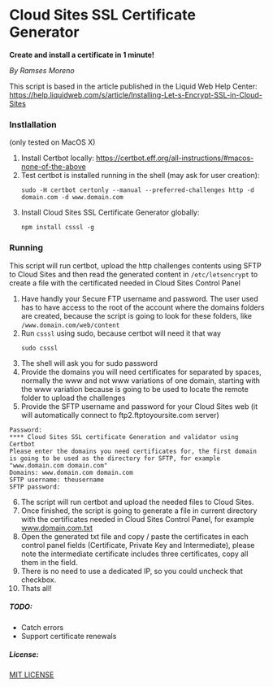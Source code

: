 # Cloud Sites SSL Certificate Generator
**Create and install a certificate in 1 minute!** 

_By Ramses Moreno_

This script is based in the article published in the Liquid Web Help Center:
https://help.liquidweb.com/s/article/Installing-Let-s-Encrypt-SSL-in-Cloud-Sites

### Instlallation
(only tested on MacOS X)
1. Install Certbot locally: https://certbot.eff.org/all-instructions/#macos-none-of-the-above
2. Test certbot is installed running in the shell (may ask for user creation):
   ```
   sudo -H certbot certonly --manual --preferred-challenges http -d domain.com -d www.domain.com
   ```
3. Install Cloud Sites SSL Certificate Generator globally:
   ```
   npm install csssl -g
   ```

### Running
This script will run certbot, upload the http challenges contents using SFTP to Cloud Sites and then read the generated content in `/etc/letsencrypt` to create a file with the certificated needed in Cloud Sites Control Panel
1. Have handly your Secure FTP username and password. The user used has to have access to the root of the account where the domains folders are created, because the script is going to look for these folders, like `/www.domain.com/web/content`
2. Run `csssl` using sudo, because certbot will need it that way
   ```
   sudo csssl
   ```
3. The shell will ask you for sudo password
4. Provide the domains you will need certificates for separated by spaces, normally the www and not www variations of one domain, starting with the www variation because is going to be used to locate the remote folder to upload the challenges
5. Provide the SFTP username and password for your Cloud Sites web (it will automatically connect to ftp2.ftptoyoursite.com server)
  ```
  Password:
  **** Cloud Sites SSL certificate Generation and validator using Certbot
  Please enter the domains you need certificates for, the first domain is going to be used as the directory for SFTP, for example "www.domain.com domain.com"
  Domains: www.domain.com domain.com
  SFTP username: theusername
  SFTP password: 
  ```
6. The script will run certbot and upload the needed files to Cloud Sites.
7. Once finished, the script is going to generate a file in current directory with the certificates needed in Cloud Sites Control Panel, for example www.domain.com.txt
8. Open the generated txt file and copy / paste the certificates in each control panel fields (Certificate, Private Key and Intermediate), please note the intermediate certificate includes three certificates, copy all them in the field.
9. There is no need to use a dedicated IP, so you could uncheck that checkbox.
10. Thats all!

##### TODO:
* Catch errors
* Support certificate renewals


##### License:
[MIT LICENSE](LICENSE.txt)